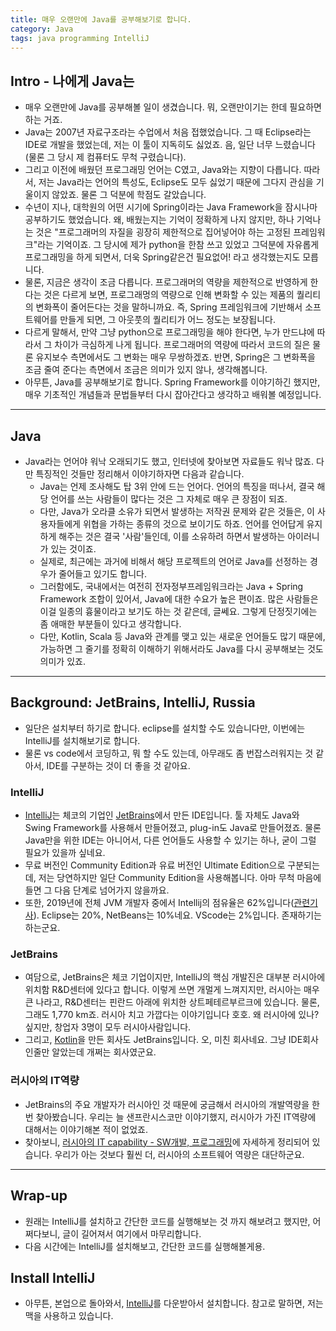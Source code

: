 ```yaml
---
title: 매우 오랜만에 Java를 공부해보기로 합니다.
category: Java
tags: java programming IntelliJ 
---
```


## Intro - 나에게 Java는

- 매우 오랜만에 Java를 공부해볼 일이 생겼습니다. 뭐, 오랜만이기는 한데 필요하면 하는 거죠.
- Java는 2007년 자료구조라는 수업에서 처음 접했었습니다. 그 때 Eclipse라는 IDE로 개발을 했었는데, 저는 이 툴이 지독히도 싫었죠. 음, 일단 너무 느렸습니다(물론 그 당시 제 컴퓨터도 무척 구렸습니다). 
- 그리고 이전에 배웠던 프로그래밍 언어는 C였고, Java와는 지향이 다릅니다. 따라서, 저는 Java라는 언어의 특성도, Eclipse도 모두 싫었기 때문에 그다지 관심을 기울이지 않았죠. 물론 그 덕분에 학점도 갈았습니다.
- 수년이 지나, 대학원의 어떤 시기에 Spring이라는 Java Framework을 잠시나마 공부하기도 했었습니다. 왜, 배웠는지는 기억이 정확하게 나지 않지만, 하나 기억나는 것은 "프로그래머의 자질을 굉장히 제한적으로 집어넣어야 하는 고정된 프레임워크"라는 기억이죠. 그 당시에 제가 python을 한참 쓰고 있었고 그덕분에 자유롭게 프로그래밍을 하게 되면서, 더욱 Spring같은건 필요없어! 라고 생각했는지도 모릅니다.
- 물론, 지금은 생각이 조금 다릅니다. 프로그래머의 역량을 제한적으로 반영하게 한다는 것은 다르게 보면, 프로그래멍의 역량으로 인해 변화할 수 있는 제품의 퀄리티의 변화폭이 줄어든다는 것을 말하니까요. 즉, Spring 프레임워크에 기반해서 소프트웨어를 만들게 되면, 그 아웃풋의 퀄리티가 어느 정도는 보장됩니다.
- 다르게 말해서, 만약 그냥 python으로 프로그래밍을 해야 한다면, 누가 만드냐에 따라서 그 차이가 극심하게 나게 됩니다. 프로그래머의 역량에 따라서 코드의 질은 물론 유지보수 측면에서도 그 변화는 매우 무쌍하겠죠. 반면, Spring은 그 변화폭을 조금 줄여 준다는 측면에서 조금은 의미가 있지 않나, 생각해봅니다.
- 아무튼, Java를 공부해보기로 합니다. Spring Framework를 이야기하긴 했지만, 매우 기초적인 개념들과 문법들부터 다시 잡아간다고 생각하고 배워볼 예정입니다.

---

## Java

- Java라는 언어야 워낙 오래되기도 했고, 인터넷에 찾아보면 자료들도 워낙 많죠. 다만 특징적인 것들만 정리해서 이야기하자면 다음과 같습니다.
  - Java는 언제 조사해도 탑 3위 안에 드는 언어다. 언어의 특징을 떠나서, 결국 해당 언어를 쓰는 사람들이 많다는 것은 그 자체로 매우 큰 장점이 되죠.
  - 다만, Java가 오라클 소유가 되면서 발생하는 저작권 문제와 같은 것들은, 이 사용자들에게 위협을 가하는 종류의 것으로 보이기도 하죠. 언어를 언어답게 유지하게 해주는 것은 결국 '사람'들인데, 이를 소유하려 하면서 발생하는 아이러니가 있는 것이죠.
  - 실제로, 최근에는 과거에 비해서 해당 프로젝트의 언어로 Java를 선정하는 경우가 줄어들고 있기도 합니다.
  - 그러함에도, 국내에서는 여전히 전자정부프레임워크라는 Java + Spring Framework 조합이 있어서, Java에 대한 수요가 높은 편이죠. 많은 사람들은 이걸 일종의 흉물이라고 보기도 하는 것 같은데, 글쎄요. 그렇게 단정짓기에는 좀 애매한 부분들이 있다고 생각합니다.
  - 다만, Kotlin, Scala 등 Java와 관계를 맺고 있는 새로운 언어들도 많기 때문에, 가능하면 그 줄기를 정확히 이해하기 위해서라도 Java를 다시 공부해보는 것도 의미가 있죠.

--- 
  
## Background: JetBrains, IntelliJ, Russia

- 일단은 설치부터 하기로 합니다. eclipse를 설치할 수도 있습니다만, 이번에는 IntelliJ를 설치해보기로 합니다.
- 물론 vs code에서 코딩하고, 뭐 할 수도 있는데, 아무래도 좀 번잡스러워지는 것 같아서, IDE를 구분하는 것이 더 좋을 것 같아요.

### IntelliJ

- [IntelliJ](https://namu.wiki/w/IntelliJ%20IDEA)는 체코의 기업인 [JetBrains](https://namu.wiki/w/JetBrains)에서 만든 IDE입니다. 툴 자체도 Java와 Swing Framework를 사용해서 만들어졌고, plug-in도 Java로 만들어졌죠. 물론 Java만을 위한 IDE는 아니어서, 다른 언어들도 사용할 수 있기는 하나, 굳이 그럴 필요가 있을까 싶네요.
- 무료 버전인 Community Edition과 유료 버전인 Ultimate Edition으로 구분되는데, 저는 당연하지만 일단 Community Edition을 사용해봅니다. 아마 무척 마음에 들면 그 다음 단계로 넘어가지 않을까요.
- 또한, 2019년에 전체 JVM 개발자 중에서 Intellij의 점유율은 62%입니다([관련기사](https://snyk.io/blog/intellij-idea-dominates-the-ide-market-with-62-adoption-among-jvm-developers/)). Eclipse는 20%, NetBeans는 10%네요. VScode는 2%입니다. 존재하기는 하는군요.

### JetBrains 

- 여담으로, JetBrains은 체코 기업이지만, IntelliJ의 핵심 개발진은 대부분 러시아에 위치함 R&D센터에 있다고 합니다. 이렇게 쓰면 개멀게 느껴지지만, 러시아는 매우 큰 나라고, R&D센터는 핀란드 아래에 위치한 상트페테르부르크에 있습니다. 물론, 그래도 1,770 km죠. 러시아 치고 가깝다는 이야기입니다 호호. 왜 러시아에 있나? 싶지만, 창업자 3명이 모두 러시아사람입니다.
- 그리고, [Kotlin](https://namu.wiki/w/Kotlin)을 만든 회사도 JetBrains입니다. 오, 미친 회사네요. 그냥 IDE회사인줄만 알았는데 개쩌는 회사였군요.

### 러시아의 IT역량

- JetBrains의 주요 개발자가 러시아인 것 때문에 궁금해서 러시아의 개발역량을 한번 찾아봤습니다. 우리는 늘 샌프란시스코만 이야기했지, 러시아가 가진 IT역량에 대해서는 이야기해본 적이 없었죠.
- 찾아보니, [러시아의 IT capability - SW개발, 프로그래밍](https://consultantsblogger.tistory.com/209)에 자세하게 정리되어 있습니다. 우리가 아는 것보다 훨씬 더, 러시아의 소프트웨어 역량은 대단하군요.

--- 

## Wrap-up

- 원래는 IntelliJ를 설치하고 간단한 코드를 실행해보는 것 까지 해보려고 했지만, 어쩌다보니, 글이 길어져서 여기에서 마무리합니다.
- 다음 시간에는 IntelliJ를 설치해보고, 간단한 코드를 실행해볼게용.

## Install IntelliJ

- 아무튼, 본업으로 돌아와서, [IntelliJ](https://www.jetbrains.com/ko-kr/idea/)를 다운받아서 설치합니다. 참고로 말하면, 저는 맥을 사용하고 있습니다.